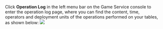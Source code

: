 [//]: # "chinagitpath:XXXXX"

Click **Operation Log** in the left menu bar on the Game Service console to enter the operation log page, where you can find the content, time, operators and deployment units of the operations performed on your tables, as shown below:
![](https://main.qcloudimg.com/raw/95943d3d31f947823715c7c4b23f2bba.jpg)

